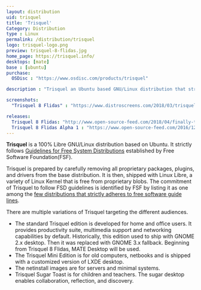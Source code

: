 ```yaml
---
layout: distribution
uid: trisquel
title: 'Trisquel'
Category: Distribution
type : Linux
permalink: /distribution/trisquel
logo: trisquel-logo.png
preview: trisquel-8-flidas.jpg
home_page: https://trisquel.info/
desktops: [mate]
base : [ubuntu]
purchase:
  OSDisc : "https://www.osdisc.com/products/trisquel"

description : "Trisquel an Ubuntu based GNU/Linux distribution that strictly follows the guidelines established by Free Software Foundation for 100% free operating system."

screenshots:
  "Trisquel 8 Flidas" : "https://www.distroscreens.com/2018/03/trisquel-8-flidas-screenshots.html"

releases:
  Trisquel 8 Flidas: "http://www.open-source-feed.com/2018/04/finally-trisquel-80-flidas-is-here-with.html"
  Trisquel 8 Flidas Alpha 1 : "https://www.open-source-feed.com/2016/12/trisquel-80-flidas-alpha1-is-available.html"
---
```


**Trisquel** is a 100% Libre GNU/Linux distribution based on Ubuntu. It strictly follows [Guidelines for Free System Distributions](http://www.gnu.org/distros/free-system-distribution-guidelines.html) established by Free Software Foundation(FSF).

Trisquel is prepared by carefully removing all proprietary packages, plugins, and drivers from the base distribution. It is then, shipped with Linux Libre, a variety of Linux Kernel that is free from proprietary blobs. The commitment of Trisquel to follow FSD guidelines is identified by FSF by listing it as one among the [few distributions that strictly adheres to free software guide lines](http://www.gnu.org/distros/free-distros.html).

There are multiple variations of Trisquel targeting the different audiences.
- The standard Trisquel edition is developed for home and office users. It provides productivity suite, multimedia support and networking capabilities by default. Historically, this edition used to ship with GNOME 2.x desktop. Then it was replaced with GNOME 3.x fallback. Beginning from Trisquel 8 Flidas, MATE Desktop will be used.
- The Trisquel Mini Edition is for old computers, netbooks and is shipped with a customized version of LXDE desktop.
- The netinstall images are for servers and minimal systems.
- Trisquel Sugar Toast is for children and teachers. The sugar desktop enables collaboration, reflection, and discovery.